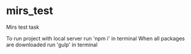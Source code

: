 # mirs_test
Mirs test task

To run project with local server run 'npm i' in terminal
When all packages are downloaded run 'gulp' in terminal
